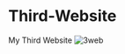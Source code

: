 # Third-Website
My Third Website
![3web](https://github.com/ahmadkhalil-1/Third-Website/assets/131601921/af23a680-7b40-4574-ba0b-40c55b0b3f8e)
